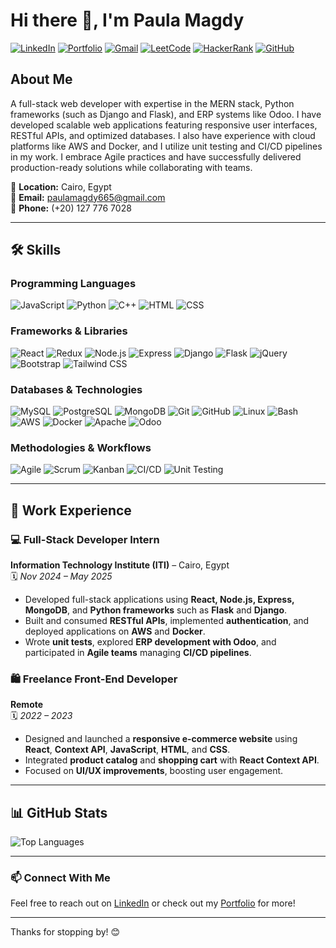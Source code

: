 # Hi there 👋, I'm Paula Magdy

[![LinkedIn](https://img.shields.io/badge/LinkedIn-blue?style=for-the-badge&logo=linkedin)](https://www.linkedin.com/in/paula-magdy/)
[![Portfolio](https://img.shields.io/badge/Portfolio-green?style=for-the-badge&logo=vercel)](https://paulamagdy.framer.website/)
[![Gmail](https://img.shields.io/badge/Gmail-red?style=for-the-badge&logo=gmail)](mailto:paulamagdy665@gmail.com)
[![LeetCode](https://img.shields.io/badge/LeetCode-FFA116?style=for-the-badge&logo=leetcode&logoColor=white)](https://leetcode.com/u/4pAckTIlBP/)
[![HackerRank](https://img.shields.io/badge/HackerRank-2EC866?style=for-the-badge&logo=hackerrank&logoColor=white)](https://www.hackerrank.com/profile/paulamagdy665)
[![GitHub](https://img.shields.io/badge/GitHub-181717?style=for-the-badge&logo=github)](https://github.com/PaulaMagdi0)

## About Me

A full-stack web developer with expertise in the MERN stack, Python frameworks (such as Django and Flask), and ERP systems like Odoo. I have developed scalable web applications featuring responsive user interfaces, RESTful APIs, and optimized databases. I also have experience with cloud platforms like AWS and Docker, and I utilize unit testing and CI/CD pipelines in my work. I embrace Agile practices and have successfully delivered production-ready solutions while collaborating with teams.

📍 **Location:** Cairo, Egypt  
📧 **Email:** [paulamagdy665@gmail.com](mailto:paulamagdy665@gmail.com)  
📱 **Phone:** (+20) 127 776 7028

---

## 🛠️ Skills

### Programming Languages

![JavaScript](https://img.shields.io/badge/JavaScript-F7DF1E?style=for-the-badge&logo=javascript&logoColor=black)
![Python](https://img.shields.io/badge/Python-3776AB?style=for-the-badge&logo=python&logoColor=white)
![C++](https://img.shields.io/badge/C++-00599C?style=for-the-badge&logo=cplusplus&logoColor=white)
![HTML](https://img.shields.io/badge/HTML5-E34F26?style=for-the-badge&logo=html5&logoColor=white)
![CSS](https://img.shields.io/badge/CSS3-1572B6?style=for-the-badge&logo=css3&logoColor=white)

### Frameworks & Libraries

![React](https://img.shields.io/badge/React-61DAFB?style=for-the-badge&logo=react&logoColor=black)
![Redux](https://img.shields.io/badge/Redux-764ABC?style=for-the-badge&logo=redux&logoColor=white)
![Node.js](https://img.shields.io/badge/Node.js-339933?style=for-the-badge&logo=node.js&logoColor=white)
![Express](https://img.shields.io/badge/Express-000000?style=for-the-badge&logo=express&logoColor=white)
![Django](https://img.shields.io/badge/Django-092E20?style=for-the-badge&logo=django&logoColor=white)
![Flask](https://img.shields.io/badge/Flask-000000?style=for-the-badge&logo=flask&logoColor=white)
![jQuery](https://img.shields.io/badge/jQuery-0769AD?style=for-the-badge&logo=jquery&logoColor=white)
![Bootstrap](https://img.shields.io/badge/Bootstrap-7952B3?style=for-the-badge&logo=bootstrap&logoColor=white)
![Tailwind CSS](https://img.shields.io/badge/Tailwind%20CSS-06B6D4?style=for-the-badge&logo=tailwindcss&logoColor=white)

### Databases & Technologies

![MySQL](https://img.shields.io/badge/MySQL-4479A1?style=for-the-badge&logo=mysql&logoColor=white)
![PostgreSQL](https://img.shields.io/badge/PostgreSQL-336791?style=for-the-badge&logo=postgresql&logoColor=white)
![MongoDB](https://img.shields.io/badge/MongoDB-47A248?style=for-the-badge&logo=mongodb&logoColor=white)
![Git](https://img.shields.io/badge/Git-F05032?style=for-the-badge&logo=git&logoColor=white)
![GitHub](https://img.shields.io/badge/GitHub-181717?style=for-the-badge&logo=github&logoColor=white)
![Linux](https://img.shields.io/badge/Linux-FCC624?style=for-the-badge&logo=linux&logoColor=black)
![Bash](https://img.shields.io/badge/Bash-4EAA25?style=for-the-badge&logo=gnu-bash&logoColor=white)
![AWS](https://img.shields.io/badge/AWS-FF9900?style=for-the-badge&logo=amazon-aws&logoColor=white)
![Docker](https://img.shields.io/badge/Docker-2496ED?style=for-the-badge&logo=docker&logoColor=white)
![Apache](https://img.shields.io/badge/Apache-D22128?style=for-the-badge&logo=apache&logoColor=white)
![Odoo](https://img.shields.io/badge/Odoo-8C3391?style=for-the-badge&logo=odoo&logoColor=white)

### Methodologies & Workflows

![Agile](https://img.shields.io/badge/Agile-1E90FF?style=for-the-badge)
![Scrum](https://img.shields.io/badge/Scrum-00A676?style=for-the-badge)
![Kanban](https://img.shields.io/badge/Kanban-FF4500?style=for-the-badge)
![CI/CD](https://img.shields.io/badge/CI%2FCD-blue?style=for-the-badge)
![Unit Testing](https://img.shields.io/badge/Unit%20Testing-yellow?style=for-the-badge)

---

## 💼 Work Experience

### 💻 Full-Stack Developer Intern

**Information Technology Institute (ITI)** – Cairo, Egypt  
🗓️ _Nov 2024 – May 2025_

- Developed full-stack applications using **React, Node.js, Express, MongoDB**, and **Python frameworks** such as **Flask** and **Django**.
- Built and consumed **RESTful APIs**, implemented **authentication**, and deployed applications on **AWS** and **Docker**.
- Wrote **unit tests**, explored **ERP development with Odoo**, and participated in **Agile teams** managing **CI/CD pipelines**.

### 🛍️ Freelance Front-End Developer

**Remote**  
🗓️ _2022 – 2023_

- Designed and launched a **responsive e-commerce website** using **React**, **Context API**, **JavaScript**, **HTML**, and **CSS**.
- Integrated **product catalog** and **shopping cart** with **React Context API**.
- Focused on **UI/UX improvements**, boosting user engagement.

---

## 📊 GitHub Stats

![Top Languages](https://github-readme-stats.vercel.app/api/top-langs/?username=PaulaMagdi0&layout=compact&theme=default)

---

### 📫 Connect With Me

Feel free to reach out on [LinkedIn](https://www.linkedin.com/in/paula-magdy/) or check out my [Portfolio](https://portfolio-ploz.vercel.app/) for more!

---

Thanks for stopping by! 😊
